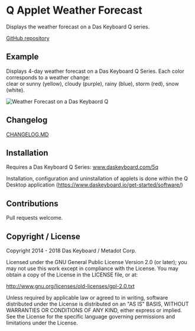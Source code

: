 # Q Applet Weather Forecast

Displays the weather forecast on a Das Keyboard Q series.

[GitHub repository](https://github.com/daskeyboard/q-applet-weather)

## Example

Displays 4-day weather forecast on a Das Keyboard Q Series.
Each color corresponds to a weather change:  
clear or sunny (yellow), cloudy (purple), rainy (blue), storm (red), snow (white).

![Weather Forecast on a Das Keybaord Q](https://raw.githubusercontent.com/daskeyboard/daskeyboard-applet--weather-forecast/master/assets/q-applet-weather-image.png "Q Weather Forecast")

## Changelog

[CHANGELOG.MD](CHANGELOG.md)

## Installation

Requires a Das Keyboard Q Series: www.daskeyboard.com/5q

Installation, configuration and uninstallation of applets is done within
the Q Desktop application (https://www.daskeyboard.io/get-started/software/)

## Contributions

Pull requests welcome.

## Copyright / License

Copyright 2014 - 2018 Das Keyboard / Metadot Corp.

Licensed under the GNU General Public License Version 2.0 (or later);
you may not use this work except in compliance with the License.
You may obtain a copy of the License in the LICENSE file, or at:

   http://www.gnu.org/licenses/old-licenses/gpl-2.0.txt

Unless required by applicable law or agreed to in writing, software
distributed under the License is distributed on an "AS IS" BASIS,
WITHOUT WARRANTIES OR CONDITIONS OF ANY KIND, either express or implied.
See the License for the specific language governing permissions and
limitations under the License.
